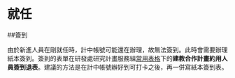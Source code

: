 # 就任

##簽到

由於新進人員在剛就任時，計中帳號可能還在辦理，故無法簽到。此時會需要辦理紙本簽到。簽到的表單在研發處研究計畫服務組[常用表格](http://ord.ntu.edu.tw/RPA/UsedForm1Content.aspx?id=2&chk=6887d9d4-0582-41c1-bf80-b9bf3ddcccd3&param=pn%3d1)下的**建教合作計畫約用人員簽到退表**。建議的方法是在計中帳號辦好到可打卡之後，再一併寫紙本簽到表。